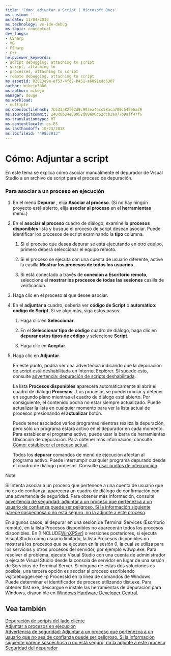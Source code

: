 ```yaml
---
title: 'Cómo: adjuntar a Script | Microsoft Docs'
ms.custom: ''
ms.date: 11/04/2016
ms.technology: vs-ide-debug
ms.topic: conceptual
dev_langs:
- CSharp
- VB
- FSharp
- C++
helpviewer_keywords:
- script debugging, attaching to script
- script, attaching to
- processes, attaching to script
- remote debugging, attaching to script
ms.assetid: 82013e9a-ef53-4fd2-b451-a6891cdc6307
author: mikejo5000
ms.author: mikejo
manager: douge
ms.workload:
- multiple
ms.openlocfilehash: 7b533a82f02d0c993ea4ecc58aca700c540e6a39
ms.sourcegitcommit: 240c8b34e80952d00e90c52dcb1a077b9aff47f6
ms.translationtype: MT
ms.contentlocale: es-ES
ms.lasthandoff: 10/23/2018
ms.locfileid: "49852913"
---
```

# <a name="how-to-attach-to-script"></a>Cómo: Adjuntar a script
En este tema se explica cómo asociar manualmente el depurador de Visual Studio a un archivo de script para el proceso de depuración.  
  
### <a name="to-attach-to-a-running-process"></a>Para asociar a un proceso en ejecución  
  
1. En el menú **Depurar** , elija **Asociar al proceso**. (Si no hay ningún proyecto está abierto, elija **asociar al proceso** en el **herramientas** menú.)  
  
2. En el **asociar al proceso** cuadro de diálogo, examine la **procesos disponibles** lista y busque el proceso de script desean asociar. Puede identificar los procesos de script examinando la **tipo** columna.  
  
   1.  Si el proceso que desea depurar se está ejecutando en otro equipo, primero deberá seleccionar el equipo remoto.
  
   2.  Si el proceso se ejecuta con una cuenta de usuario diferente, active la casilla **Mostrar los procesos de todos los usuarios** .  
  
   3.  Si está conectado a través de **conexión a Escritorio remoto**, seleccione el **mostrar los procesos de todas las sesiones** casilla de verificación.  
  
3. Haga clic en el proceso al que desee asociar.  
  
4. En el **adjuntar a** cuadro, debería ver **código de Script** o **automático: código de Script**. Si ve algo más, siga estos pasos:  
  
   1.  Haga clic en **Seleccionar**.  
  
   2.  En el **Seleccionar tipo de código** cuadro de diálogo, haga clic en **depurar estos tipos de código** y seleccione **Script**.  
  
   3.  Haga clic en **Aceptar**.  
  
5. Haga clic en **Adjuntar**.  
  
    En este punto, podría ver una advertencia indicando que la depuración de script está deshabilitada en Internet Explorer. Si sucede esto, consulte [advertencia: depuración de scripts deshabilitada](../debugger/warning-script-debugging-disabled.md).  
  
   La lista **Procesos disponibles** aparecerá automáticamente al abrir el cuadro de diálogo **Procesos** . Los procesos se pueden iniciar y detener en segundo plano mientras el cuadro de diálogo está abierto. Por consiguiente, el contenido podría no estar siempre actualizado. Puede actualizar la lista en cualquier momento para ver la lista actual de procesos presionando el **actualizar** botón.  
  
   Puede tener asociados varios programas mientras realiza la depuración, pero sólo un programa estará activo en el depurador en cada momento. Para establecer el programa activo, puede usar la barra de herramientas Ubicación de depuración. Para obtener más información, consulte [Cómo: establecer el proceso actual](/previous-versions/visualstudio/visual-studio-2010/d5d4sxdw(v=vs.100)).  
  
   Todos los **depurar** comandos de menú de ejecución afectan al programa activo. Puede interrumpir cualquier programa depurado desde el cuadro de diálogo procesos. Consulte [usar puntos de interrupción](../debugger/using-breakpoints.md).  
  
> [!NOTE]
>  Si intenta asociar a un proceso que pertenece a una cuenta de usuario que no es de confianza, aparecerá un cuadro de diálogo de confirmación con una advertencia de seguridad. Para obtener más información, consulte [advertencia de seguridad: adjuntar a un proceso que pertenezca a un usuario de confianza puede ser peligroso. Si la información siguiente parece sospechosa o no está seguro, no la adjunte a este proceso](../debugger/security-warning-attaching-to-a-process-owned-by-an-untrusted-user.md).  
  
 En algunos casos, al depurar en una sesión de Terminal Services (Escritorio remoto), en la lista Procesos disponibles no aparecerán todos los procesos disponibles. En [!INCLUDE[WinXPSvr](../debugger/includes/winxpsvr_md.md)] o versiones posteriores, si ejecuta Visual Studio como usuario limitado, la lista Procesos disponibles no mostrará los procesos que se ejecuten en la sesión 0, la cual se utiliza para los servicios y otros procesos del servidor, por ejemplo w3wp.exe. Para resolver el problema, ejecute Visual Studio con una cuenta de administrador o ejecute Visual Studio desde la consola de servidor en lugar de una sesión de Servicios de Terminal Server. Si ninguna de estas dos soluciones es posible, una tercera opción es asociar al proceso escribiendo vsjitdebugger.exe -p ProcessId en la línea de comandos de Windows. Puede determinar el identificador de proceso utilizando tlist.exe. Para obtener tlist.exe, descargue e instale las herramientas de depuración para Windows, disponible en [Windows Hardware Developer Central](/windows-hardware/drivers/dashboard/).  
  
## <a name="see-also"></a>Vea también  
 [Depuración de scripts del lado cliente](../debugger/client-side-script-debugging.md)   
 [Adjuntar a procesos en ejecución](../debugger/attach-to-running-processes-with-the-visual-studio-debugger.md)   
 [Advertencia de seguridad: Adjuntar a un proceso que pertenezca a un usuario que no sea de confianza puede ser peligroso. Si la información siguiente parece sospechosa o no está seguro, no la adjunte a este proceso](../debugger/security-warning-attaching-to-a-process-owned-by-an-untrusted-user.md)   
 [Seguridad del depurador](../debugger/debugger-security.md)